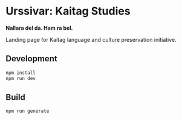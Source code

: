 # Urssivar: Kaitag Studies

**Nallara del da. Ham ra bel.**

Landing page for Kaitag language and culture preservation initiative.

## Development

```bash
npm install
npm run dev
```

## Build

```bash
npm run generate
```
